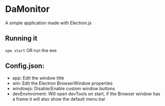 # DaMonitor

A simple application made with Electron.js

## Running it 
`npm start` OR run the exe
  
## Config.json:
 * app: Edit the window title
 * win: Edit the Electron BrowserWindow properties
 * windowjs: Disable/Enable custom window buttons
 * devEnvinroment: Will open devTools on start, if the Browser window has a frame it will also show the default menu bar

  
